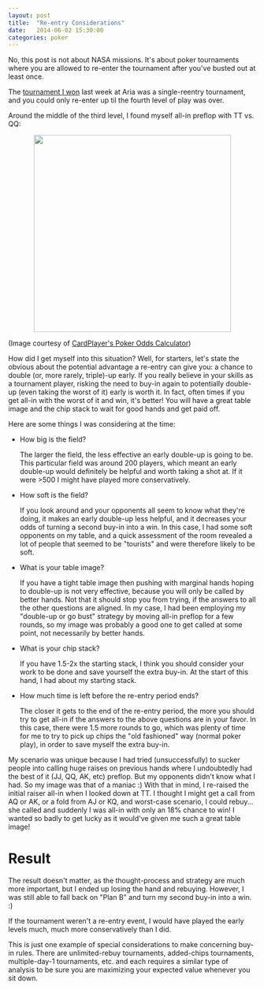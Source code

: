 ```yaml
---
layout: post
title:  "Re-entry Considerations"
date:   2014-06-02 15:30:00
categories: poker
---
```


No, this post is not about NASA missions. It's about poker tournaments where you are allowed to re-enter the
tournament after you've busted out at least once.

The [tournament I won](/1-for-8) last week at Aria was a single-reentry tournament, and you could only re-enter up til
the fourth level of play was over.

Around the middle of the third level, I found myself all-in preflop with TT vs. QQ:

<p style="text-align:center;">
  <img src="http://www.codebestowed.com/images/TTvsQQ.png" width="400">
<p>

(Image courtesy of [CardPlayer's Poker Odds
Calculator](http://www.cardplayer.com/poker-tools/odds-calculator/texas-holdem))

How did I get myself into this situation? Well, for starters, let's state the obvious about the potential advantage a
re-entry can give you: a chance to double (or, more rarely, triple)-up early. If you really believe in your skills as a
tournament player, risking the need to buy-in again to potentially double-up (even taking the worst of it) early is
worth it. In fact, often times if you get all-in with the worst of it and win, it's better! You will have a great table
image and the chip stack to wait for good hands and get paid off.

Here are some things I was considering at the time:

- How big is the field?

  The larger the field, the less effective an early double-up is going to be. This particular field was around 200
  players, which meant an early double-up would definitely be helpful and worth taking a shot at. If it were >500 I
  might have played more conservatively.

- How soft is the field?

  If you look around and your opponents all seem to know what they're doing, it makes an early double-up less helpful,
  and it decreases your odds of turning a second buy-in into a win. In this case, I had some soft opponents on my
  table, and a quick assessment of the room revealed a lot of people that seemed to be "tourists" and were therefore
  likely to be soft.

- What is your table image?

  If you have a tight table image then pushing with marginal hands hoping to double-up is not very effective, because
  you will only be called by better hands. Not that it should stop you from trying, if the answers to all the other
  questions are aligned. In my case, I had been employing my "double-up or go bust" strategy by moving all-in preflop
  for a few rounds, so my image was probably a good one to get called at some point, not necessarily by better hands.

- What is your chip stack?

  If you have 1.5-2x the starting stack, I think you should consider your work to be done and save yourself the extra
  buy-in. At the start of this hand, I had about my starting stack.

- How much time is left before the re-entry period ends?

  The closer it gets to the end of the re-entry period, the more you should try to get all-in if the answers to the
  above questions are in your favor. In this case, there were 1.5 more rounds to go, which was plenty of time for me to
  try to pick up chips the "old fashioned" way (normal poker play), in order to save myself the extra buy-in.

My scenario was unique because I had tried (unsuccessfully) to sucker people into calling huge raises on previous hands
where I undoubtedly had the best of it (JJ, QQ, AK, etc) preflop. But my opponents didn't know what I had. So my image
was that of a maniac :) With that in mind, I re-raised the initial raiser all-in when I looked down at TT. I thought
I might get a call from AQ or AK, or a fold from AJ or KQ, and worst-case scenario, I could rebuy... she called and
suddenly I was all-in with only an 18% chance to win! I wanted so badly to get lucky as it would've given me such a
great table image!

Result
======

The result doesn't matter, as the thought-process and strategy are much more important, but I ended up losing the hand
and rebuying. However, I was still able to fall back on "Plan B" and turn my second buy-in into a win. :)

If the tournament weren't a re-entry event, I would have played the early levels much, much more conservatively than I
did.

This is just one example of special considerations to make concerning buy-in rules. There are unlimited-rebuy
tournaments, added-chips tournaments, multiple-day-1 tournaments, etc. and each requires a similar type of analysis to
be sure you are maximizing your expected value whenever you sit down.

